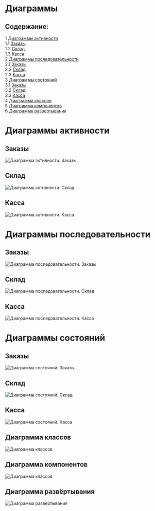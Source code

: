 # Диаграммы
## Содержание:
1 [Диаграммы активности](#activity)\
1.1 [Заказы](#activity_br)\
1.2 [Склад](#activity_si)\
1.3 [Касса](#activity_h)\
2 [Диаграммы последовательности](#sequence)\
2.1 [Заказы](#sequence_br)\
2.2 [Склад](#sequence_si)\
2.3 [Касса](#sequence_h)\
3 [Диаграммы состояний](#sm)\
3.1 [Заказы](#sm_br)\
3.2 [Склад](#sm_si)\
3.3 [Касса](#sm_h)\
4 [Диаграмма классов](#class)\
5 [Диаграмма компонентов](#component)\
6 [Диаграмма развертывания](#deployment)



<a name="activity"/>

# Диаграммы активности

<a name="activity_br"/>

## Заказы
![Диаграмма активности. Заказы](https://github.com/MaksimLT94/grocery-store/blob/master/diagrams/bye1/activ.png)

<a name="activity_si"/>

## Склад
![Диаграмма активности. Склад](https://github.com/MaksimLT94/grocery-store/blob/master/diagrams/Stock/activ.png)

<a name="activity_h"/>

## Касса
![Диаграмма активности. Касса](https://github.com/MaksimLT94/grocery-store/blob/master/diagrams/Cashir/activ.png)

<a name="sequence"/>

# Диаграммы последовательности

<a name="sequence_br"/>

## Заказы
![Диаграмма последовательности. Заказы](https://github.com/MaksimLT94/grocery-store/blob/master/diagrams/bye1/seq.png)

<a name="sequence_si"/>

## Склад
![Диаграмма последовательности. Склад](https://github.com/MaksimLT94/grocery-store/blob/master/diagrams/Stock/seq.png)


<a name="sequence_h"/>

## Касса
![Диаграмма последовательности. Касса](https://github.com/MaksimLT94/grocery-store/blob/master/diagrams/Cashir/seq.png)

<a name="sm"/>

# Диаграммы состояний

<a name="sm_br"/>

## Заказы
![Диаграмма состояний. Заказы](https://github.com/MaksimLT94/grocery-store/blob/master/diagrams/bye1/state.png)

<a name="sm_si"/>

## Склад
![Диаграмма состояний. Склад](https://github.com/MaksimLT94/grocery-store/blob/master/diagrams/Stock/state.png)


<a name="sm_h"/>

## Касса
![Диаграмма состояний. Касса](https://github.com/MaksimLT94/grocery-store/blob/master/diagrams/Cashir/cash%20state.png)

<a name="class"/>

## Диаграмма классов
![Диаграмма классов](https://github.com/MaksimLT94/grocery-store/blob/master/diagrams/class/class.png)

<a name="component"/>

## Диаграмма компонентов
![Диаграмма классов](https://github.com/AndreiP88/Mind-games/blob/master/Documents/Diagramms/Images/CompD.png)

<a name="deployment"/>

## Диаграмма развёртывания
![Диаграмма развёртывания](https://github.com/AndreiP88/Mind-games/blob/master/Documents/Diagramms/Images/DD.png)
